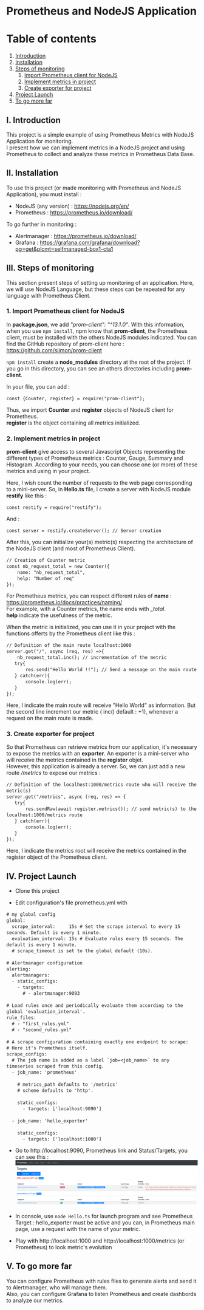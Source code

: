 # Prometheus and NodeJS Application

# Table of contents

1. [Introduction](#i-introduction)
2. [Installation](#ii-installation)
3. [Steps of monitoring](#iii-steps-of-monitoring)
   1. [Import Prometheus client for NodeJS](#1-import-prometheus-client-for-nodejs)
   2. [Implement metrics in project](#2-implement-metrics-in-project)
   3. [Create exporter for project](#3-create-exporter-for-project)
4. [Project Launch](#iv-project-launch)
5. [To go more far](#v-to-go-more-far)

## I. Introduction

This project is a simple example of using Prometheus Metrics with NodeJS Application
for monitoring.  
I present how we can implement metrics in a NodeJS project and using Prometheus
to collect and analyze these metrics in Prometheus Data Base.

## II. Installation

To use this project (or made monitoring with Prometheus and NodeJS Application), you must install :  
- NodeJS (any version) : https://nodejs.org/en/
- Prometheus : https://prometheus.io/download/  
  
To go further in monitoring :  
  
- Alertmanager : https://prometheus.io/download/
- Grafana : https://grafana.com/grafana/download?pg=get&plcmt=selfmanaged-box1-cta1


## III. Steps of monitoring

This section present steps of setting up monitoring of an application. Here, we
will use NodeJS Language, but these steps can be repeated for any language with Prometheus Client.

### 1. Import Prometheus client for NodeJS

In **package.json**, we add _"prom-client": "^13.1.0"_. With this information, when
you use `npm install`, npm know that **prom-client**, the Prometheus client, must be installed
with the others NodeJS modules indicated.
You can find the GitHub repository of prom-client here : https://github.com/siimon/prom-client   

`npm install` create a **node_modules** directory at the root of the project. If you go
in this directory, you can see an others directories including **prom-client**.  

In your file, you can add :  
~~~~
const {Counter, register} = require("prom-client");
~~~~
Thus, we import **Counter** and **register** objects of NodeJS client for Prometheus.  
**register** is the object containing all metrics initialized.

### 2. Implement metrics in project

**prom-client** give access to several Javascript Objects representing the different
types of Prometheus metrics : Counter, Gauge, Summary and Histogram.
According to your needs, you can choose one (or more) of these metrics and using in your project.  

Here, I wish count the number of requests to the web page corresponding to a mini-server. So, in
**Hello.ts** file, I create a server with NodeJS module **restify** like this :

~~~~
const restify = require("restify");
~~~~

And : 

~~~~
const server = restify.createServer(); // Server creation
~~~~

After this, you can initialize your(s) metric(s) respecting the architecture of the NodeJS client
(and most of Prometheus Client).

~~~~
// Creation of Counter metric
const nb_request_total = new Counter({
    name: "nb_request_total",
    help: "Number of req"
});
~~~~
For Prometheus metrics, you can respect different rules of **name** : https://prometheus.io/docs/practices/naming/  
For example, with a Counter metrics, the name ends with _\_total_.  
**help** indicate the usefulness of the metric.

When the metric is initialized, you can use it in your project with the
functions offerts by the Prometheus client like this :
~~~~
// Definition of the main route localhost:1000
server.get("/", async (req, res) =>{
    nb_request_total.inc(); // incrementation of the metric
   try{
       res.send("Hello World !!"); // Send a message on the main route
   } catch(err){
       console.log(err);
   }
});
~~~~

Here, I indicate the main route will receive "Hello World" as information. But
the second line increment our metric ( inc() default : +1), whenever a request on the main route is made.

### 3. Create exporter for project

So that Prometheus can retrieve metrics from our application, it's necessary to expose the metrics
with an **exporter**. An exporter is a mini-server who will receive the metrics contained in the **register**
objet.  
However, this application is already a server. So, we can just add a new route _/metrics_ to
expose our metrics :

~~~~
// Definition of the localhost:1000/metrics route who will receive the metric(s)
server.get("/metrics", async (req, res) => {
   try{
       res.sendRaw(await register.metrics()); // send metric(s) to the localhost:1000/metrics route
   } catch(err){
       console.log(err);
   }
});
~~~~

Here, I indicate the metrics root will receive the metrics contained in the register object of the Prometheus client.



## IV. Project Launch

- Clone this project
  

- Edit configuration's file prometheus.yml with 
~~~~
# my global config
global:
  scrape_interval:     15s # Set the scrape interval to every 15 seconds. Default is every 1 minute.
  evaluation_interval: 15s # Evaluate rules every 15 seconds. The default is every 1 minute.
  # scrape_timeout is set to the global default (10s).

# Alertmanager configuration
alerting:
  alertmanagers:
  - static_configs:
    - targets:
      # - alertmanager:9093

# Load rules once and periodically evaluate them according to the global 'evaluation_interval'.
rule_files:
  # - "first_rules.yml"
  # - "second_rules.yml"

# A scrape configuration containing exactly one endpoint to scrape:
# Here it's Prometheus itself.
scrape_configs:
  # The job name is added as a label `job=<job_name>` to any timeseries scraped from this config.
  - job_name: 'prometheus'

    # metrics_path defaults to '/metrics'
    # scheme defaults to 'http'.

    static_configs:
      - targets: ['localhost:9090']

  - job_name: 'hello_exporter'

    static_configs:
      - targets: ['localhost:1000']
~~~~


- Go to http://localhost:9090, Prometheus link and Status/Targets, you can see this :
![img.png](img.png)
  

- In console, use `node Hello.ts` for launch program and see Prometheus Target :
  hello_exporter must be active and you can, in Prometheus main page, use a request with the name of your metric.
  
  
- Play with http://localhost:1000 and http://localhost:1000/metrics (or Prometheus) to look metric's evolution

## V. To go more far

You can configure Prometheus with rules files to generate alerts and send it to Alertmanager, who will manage them.  
Also, you can configure Grafana to listen Prometheus and create dashbords to analyze our metrics.